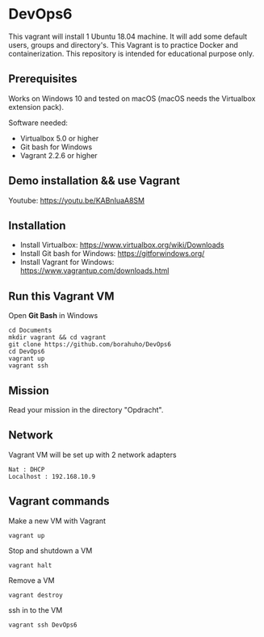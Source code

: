 # DevOps6

This vagrant will install 1 Ubuntu 18.04 machine.
It will add some default users, groups and directory's.
This Vagrant is to practice Docker and containerization.
This repository is intended for educational purpose only.


## Prerequisites

Works on Windows 10 and tested on macOS (macOS needs the Virtualbox extension pack).

Software needed:
* Virtualbox 5.0 or higher
* Git bash for Windows
* Vagrant 2.2.6 or higher


## Demo installation && use Vagrant

Youtube: https://youtu.be/KABnIuaA8SM


## Installation

* Install Virtualbox: https://www.virtualbox.org/wiki/Downloads
* Install Git bash for Windows: https://gitforwindows.org/
* Install Vagrant for Windows: https://www.vagrantup.com/downloads.html

## Run this Vagrant VM
Open **Git Bash** in Windows
```
cd Documents
mkdir vagrant && cd vagrant
git clone https://github.com/borahuho/DevOps6
cd DevOps6
vagrant up
vagrant ssh
```
## Mission

Read your mission in the directory "Opdracht".

## Network
Vagrant VM will be set up with 2 network adapters
```
Nat : DHCP
Localhost : 192.168.10.9
```
## Vagrant commands
Make a new VM with Vagrant
```
vagrant up
```
Stop and shutdown a VM
```
vagrant halt
```
Remove a VM
```
vagrant destroy
```
ssh in to the VM
```
vagrant ssh DevOps6
```

